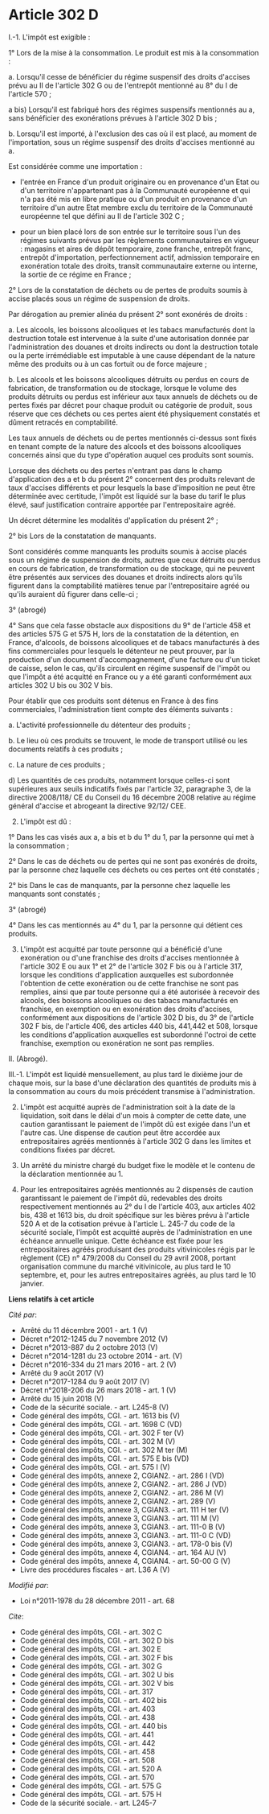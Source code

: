 # Article 302 D

I.-1. L'impôt est exigible : 

1° Lors de la mise à la consommation. Le produit est mis à la consommation : 

a. Lorsqu'il cesse de bénéficier du régime suspensif des droits d'accises prévu au II de l'article 302 G ou de l'entrepôt
mentionné au 8° du I de l'article 570 ; 

a bis) Lorsqu'il est fabriqué hors des régimes suspensifs mentionnés au a, sans bénéficier des exonérations prévues à
l'article 302 D bis ; 

b. Lorsqu'il est importé, à l'exclusion des cas où il est placé, au moment de l'importation, sous un régime suspensif des
droits d'accises mentionné au a. 

Est considérée comme une importation :

- l'entrée en France d'un produit originaire ou en provenance d'un Etat ou d'un territoire n'appartenant pas à la Communauté
européenne et qui n'a pas été mis en libre pratique ou d'un produit en provenance d'un territoire d'un autre Etat membre
exclu du territoire de la Communauté européenne tel que défini au II de l'article 302 C ;

- pour un bien placé lors de son entrée sur le territoire sous l'un des régimes suivants prévus par les règlements
communautaires en vigueur : magasins et aires de dépôt temporaire, zone franche, entrepôt franc, entrepôt d'importation,
perfectionnement actif, admission temporaire en exonération totale des droits, transit communautaire externe ou interne, la
sortie de ce régime en France ; 

2° Lors de la constatation de déchets ou de pertes de produits soumis à accise placés sous un régime de suspension de
droits. 

Par dérogation au premier alinéa du présent 2° sont exonérés de droits : 

a. Les alcools, les boissons alcooliques et les tabacs manufacturés dont la destruction totale est intervenue à la suite
d'une autorisation donnée par l'administration des douanes et droits indirects ou dont la destruction totale ou la perte
irrémédiable est imputable à une cause dépendant de la nature même des produits ou à un cas fortuit ou de force majeure ; 

b. Les alcools et les boissons alcooliques détruits ou perdus en cours de fabrication, de transformation ou de stockage,
lorsque le volume des produits détruits ou perdus est inférieur aux taux annuels de déchets ou de pertes fixés par décret
pour chaque produit ou catégorie de produit, sous réserve que ces déchets ou ces pertes aient été physiquement constatés et
dûment retracés en comptabilité. 

Les taux annuels de déchets ou de pertes mentionnés ci-dessus sont fixés en tenant compte de la nature des alcools et des
boissons alcooliques concernés ainsi que du type d'opération auquel ces produits sont soumis. 

Lorsque des déchets ou des pertes n'entrant pas dans le champ d'application des a et b du présent 2° concernent des produits
relevant de taux d'accises différents et pour lesquels la base d'imposition ne peut être déterminée avec certitude, l'impôt
est liquidé sur la base du tarif le plus élevé, sauf justification contraire apportée par l'entrepositaire agréé. 

Un décret détermine les modalités d'application du présent 2° ; 

2° bis Lors de la constatation de manquants. 

Sont considérés comme manquants les produits soumis à accise placés sous un régime de suspension de droits, autres que ceux
détruits ou perdus en cours de fabrication, de transformation ou de stockage, qui ne peuvent être présentés aux services des
douanes et droits indirects alors qu'ils figurent dans la comptabilité matières tenue par l'entrepositaire agréé ou qu'ils
auraient dû figurer dans celle-ci ; 

3° (abrogé) 

4° Sans que cela fasse obstacle aux dispositions du 9° de l'article 458 et des articles 575 G et 575 H, lors de la
constatation de la détention, en France, d'alcools, de boissons alcooliques et de tabacs manufacturés à des fins commerciales
pour lesquels le détenteur ne peut prouver, par la production d'un document d'accompagnement, d'une facture ou d'un ticket de
caisse, selon le cas, qu'ils circulent en régime suspensif de l'impôt ou que l'impôt a été acquitté en France ou y a été
garanti conformément aux articles 302 U bis ou 302 V bis. 

Pour établir que ces produits sont détenus en France à des fins commerciales, l'administration tient compte des éléments
suivants : 

a. L'activité professionnelle du détenteur des produits ; 

b. Le lieu où ces produits se trouvent, le mode de transport utilisé ou les documents relatifs à ces produits ; 

c. La nature de ces produits ; 

d) Les quantités de ces produits, notamment lorsque celles-ci sont supérieures aux seuils indicatifs fixés par l'article 32,
paragraphe 3, de la directive 2008/118/ CE du Conseil du 16 décembre 2008 relative au régime général d'accise et abrogeant la
directive 92/12/ CEE. 

2. L'impôt est dû : 

1° Dans les cas visés aux a, a bis et b du 1° du 1, par la personne qui met à la consommation ; 

2° Dans le cas de déchets ou de pertes qui ne sont pas exonérés de droits, par la personne chez laquelle ces déchets ou ces
pertes ont été constatés ; 

2° bis Dans le cas de manquants, par la personne chez laquelle les manquants sont constatés ; 

3° (abrogé) 

4° Dans les cas mentionnés au 4° du 1, par la personne qui détient ces produits. 

3. L'impôt est acquitté par toute personne qui a bénéficié d'une exonération ou d'une franchise des droits d'accises
mentionnée à l'article 302 E ou aux 1° et 2° de l'article 302 F bis ou à l'article 317, lorsque les conditions d'application
auxquelles est subordonnée l'obtention de cette exonération ou de cette franchise ne sont pas remplies, ainsi que par toute
personne qui a été autorisée à recevoir des alcools, des boissons alcooliques ou des tabacs manufacturés en franchise, en
exemption ou en exonération des droits d'accises, conformément aux dispositions de l'article 302 D bis, du 3° de l'article
302 F bis, de l'article 406, des articles 440 bis, 441,442 et 508, lorsque les conditions d'application auxquelles est
subordonné l'octroi de cette franchise, exemption ou exonération ne sont pas remplies. 

II. (Abrogé). 

III.-1. L'impôt est liquidé mensuellement, au plus tard le dixième jour de chaque mois, sur la base d'une déclaration des
quantités de produits mis à la consommation au cours du mois précédent transmise à l'administration. 

2. L'impôt est acquitté auprès de l'administration soit à la date de la liquidation, soit dans le délai d'un mois à compter
de cette date, une caution garantissant le paiement de l'impôt dû est exigée dans l'un et l'autre cas. Une dispense de
caution peut être accordée aux entrepositaires agréés mentionnés à l'article 302 G dans les limites et conditions fixées par
décret. 

3. Un arrêté du ministre chargé du budget fixe le modèle et le contenu de la déclaration mentionnée au 1.

4. Pour les entrepositaires agréés mentionnés au 2 dispensés de caution garantissant le paiement de l'impôt dû, redevables
des droits respectivement mentionnés au 2° du I de l'article 403, aux articles 402 bis, 438 et 1613 bis, du droit spécifique
sur les bières prévu à l'article 520 A et de la cotisation prévue à l'article L. 245-7 du code de la sécurité sociale,
l'impôt est acquitté auprès de l'administration en une échéance annuelle unique. Cette échéance est fixée pour les
entrepositaires agréés produisant des produits vitivinicoles régis par le règlement (CE) n° 479/2008 du Conseil du 29 avril
2008, portant organisation commune du marché vitivinicole, au plus tard le 10 septembre, et, pour les autres entrepositaires
agréés, au plus tard le 10 janvier.

**Liens relatifs à cet article**

_Cité par_:

  - Arrêté du 11 décembre 2001 - art. 1 (V)
  - Décret n°2012-1245 du 7 novembre 2012 (V)
  - Décret n°2013-887 du 2 octobre 2013 (V)
  - Décret n°2014-1281 du 23 octobre 2014 - art. (V)
  - Décret n°2016-334 du 21 mars 2016 - art. 2 (V)
  - Arrêté du 9 août 2017 (V)
  - Décret n°2017-1284 du 9 août 2017 (V)
  - Décret n°2018-206 du 26 mars 2018 - art. 1 (V)
  - Arrêté du 15 juin 2018 (V)
  - Code de la sécurité sociale. - art. L245-8 (V)
  - Code général des impôts, CGI. - art. 1613 bis (V)
  - Code général des impôts, CGI. - art. 1698 C (VD)
  - Code général des impôts, CGI. - art. 302 F ter (V)
  - Code général des impôts, CGI. - art. 302 M (V)
  - Code général des impôts, CGI. - art. 302 M ter (M)
  - Code général des impôts, CGI. - art. 575 E bis (VD)
  - Code général des impôts, CGI. - art. 575 I (V)
  - Code général des impôts, annexe 2, CGIAN2. - art. 286 I (VD)
  - Code général des impôts, annexe 2, CGIAN2. - art. 286 J (VD)
  - Code général des impôts, annexe 2, CGIAN2. - art. 286 M (V)
  - Code général des impôts, annexe 2, CGIAN2. - art. 289 (V)
  - Code général des impôts, annexe 3, CGIAN3. - art. 111 H ter (V)
  - Code général des impôts, annexe 3, CGIAN3. - art. 111 M (V)
  - Code général des impôts, annexe 3, CGIAN3. - art. 111-0 B (V)
  - Code général des impôts, annexe 3, CGIAN3. - art. 111-0 C (VD)
  - Code général des impôts, annexe 3, CGIAN3. - art. 178-0 bis (V)
  - Code général des impôts, annexe 4, CGIAN4. - art. 164 AU (V)
  - Code général des impôts, annexe 4, CGIAN4. - art. 50-00 G (V)
  - Livre des procédures fiscales - art. L36 A (V)

_Modifié par_:

  - Loi n°2011-1978 du 28 décembre 2011 - art. 68

_Cite_:

  - Code général des impôts, CGI. - art. 302 C
  - Code général des impôts, CGI. - art. 302 D bis
  - Code général des impôts, CGI. - art. 302 E
  - Code général des impôts, CGI. - art. 302 F bis
  - Code général des impôts, CGI. - art. 302 G
  - Code général des impôts, CGI. - art. 302 U bis
  - Code général des impôts, CGI. - art. 302 V bis
  - Code général des impôts, CGI. - art. 317
  - Code général des impôts, CGI. - art. 402 bis
  - Code général des impôts, CGI. - art. 403
  - Code général des impôts, CGI. - art. 438
  - Code général des impôts, CGI. - art. 440 bis
  - Code général des impôts, CGI. - art. 441
  - Code général des impôts, CGI. - art. 442
  - Code général des impôts, CGI. - art. 458
  - Code général des impôts, CGI. - art. 508
  - Code général des impôts, CGI. - art. 520 A
  - Code général des impôts, CGI. - art. 570
  - Code général des impôts, CGI. - art. 575 G
  - Code général des impôts, CGI. - art. 575 H
  - Code de la sécurité sociale. - art. L245-7

